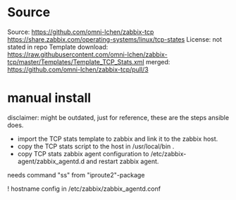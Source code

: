 Source
======

Source: https://github.com/omni-lchen/zabbix-tcp
  https://share.zabbix.com/operating-systems/linux/tcp-states
License: not stated in repo
Template download: https://raw.githubusercontent.com/omni-lchen/zabbix-tcp/master/Templates/Template_TCP_Stats.xml
  merged: https://github.com/omni-lchen/zabbix-tcp/pull/3

manual install
==============

disclaimer: might be outdated, just for reference, these are the steps ansible does.

- import the TCP stats template to zabbix and link it to the zabbix host.
- copy the TCP stats script to the host in /usr/local/bin .
- copy TCP stats zabbix agent configuration to /etc/zabbix-agent/zabbix_agentd.d and restart zabbix agent.

needs command "ss" from "iproute2"-package

! hostname config in /etc/zabbix/zabbix_agentd.conf
